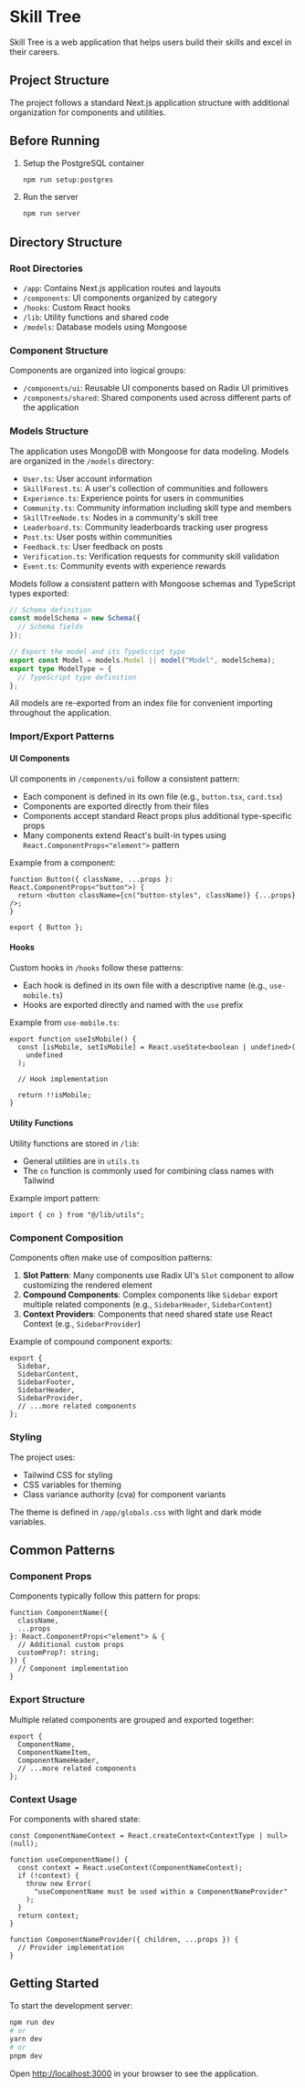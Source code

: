 # Skill Tree

Skill Tree is a web application that helps users build their skills and excel in their careers.

## Project Structure

The project follows a standard Next.js application structure with additional organization for components and utilities.

## Before Running

1. Setup the PostgreSQL container

   ```bash
   npm run setup:postgres
   ```

2. Run the server
   ```bash
   npm run server
   ```

## Directory Structure

### Root Directories

- `/app`: Contains Next.js application routes and layouts
- `/components`: UI components organized by category
- `/hooks`: Custom React hooks
- `/lib`: Utility functions and shared code
- `/models`: Database models using Mongoose

### Component Structure

Components are organized into logical groups:

- `/components/ui`: Reusable UI components based on Radix UI primitives
- `/components/shared`: Shared components used across different parts of the application

### Models Structure

The application uses MongoDB with Mongoose for data modeling. Models are organized in the `/models` directory:

- `User.ts`: User account information
- `SkillForest.ts`: A user's collection of communities and followers
- `Experience.ts`: Experience points for users in communities
- `Community.ts`: Community information including skill type and members
- `SkillTreeNode.ts`: Nodes in a community's skill tree
- `Leaderboard.ts`: Community leaderboards tracking user progress
- `Post.ts`: User posts within communities
- `Feedback.ts`: User feedback on posts
- `Verification.ts`: Verification requests for community skill validation
- `Event.ts`: Community events with experience rewards

Models follow a consistent pattern with Mongoose schemas and TypeScript types exported:

```typescript
// Schema definition
const modelSchema = new Schema({
  // Schema fields
});

// Export the model and its TypeScript type
export const Model = models.Model || model("Model", modelSchema);
export type ModelType = {
  // TypeScript type definition
};
```

All models are re-exported from an index file for convenient importing throughout the application.

### Import/Export Patterns

#### UI Components

UI components in `/components/ui` follow a consistent pattern:

- Each component is defined in its own file (e.g., `button.tsx`, `card.tsx`)
- Components are exported directly from their files
- Components accept standard React props plus additional type-specific props
- Many components extend React's built-in types using `React.ComponentProps<"element">` pattern

Example from a component:

```tsx
function Button({ className, ...props }: React.ComponentProps<"button">) {
  return <button className={cn("button-styles", className)} {...props} />;
}

export { Button };
```

#### Hooks

Custom hooks in `/hooks` follow these patterns:

- Each hook is defined in its own file with a descriptive name (e.g., `use-mobile.ts`)
- Hooks are exported directly and named with the `use` prefix

Example from `use-mobile.ts`:

```tsx
export function useIsMobile() {
  const [isMobile, setIsMobile] = React.useState<boolean | undefined>(
    undefined
  );

  // Hook implementation

  return !!isMobile;
}
```

#### Utility Functions

Utility functions are stored in `/lib`:

- General utilities are in `utils.ts`
- The `cn` function is commonly used for combining class names with Tailwind

Example import pattern:

```tsx
import { cn } from "@/lib/utils";
```

### Component Composition

Components often make use of composition patterns:

1. **Slot Pattern**: Many components use Radix UI's `Slot` component to allow customizing the rendered element
2. **Compound Components**: Complex components like `Sidebar` export multiple related components (e.g., `SidebarHeader`, `SidebarContent`)
3. **Context Providers**: Components that need shared state use React Context (e.g., `SidebarProvider`)

Example of compound component exports:

```tsx
export {
  Sidebar,
  SidebarContent,
  SidebarFooter,
  SidebarHeader,
  SidebarProvider,
  // ...more related components
};
```

### Styling

The project uses:

- Tailwind CSS for styling
- CSS variables for theming
- Class variance authority (cva) for component variants

The theme is defined in `/app/globals.css` with light and dark mode variables.

## Common Patterns

### Component Props

Components typically follow this pattern for props:

```tsx
function ComponentName({
  className,
  ...props
}: React.ComponentProps<"element"> & {
  // Additional custom props
  customProp?: string;
}) {
  // Component implementation
}
```

### Export Structure

Multiple related components are grouped and exported together:

```tsx
export {
  ComponentName,
  ComponentNameItem,
  ComponentNameHeader,
  // ...more related components
};
```

### Context Usage

For components with shared state:

```tsx
const ComponentNameContext = React.createContext<ContextType | null>(null);

function useComponentName() {
  const context = React.useContext(ComponentNameContext);
  if (!context) {
    throw new Error(
      "useComponentName must be used within a ComponentNameProvider"
    );
  }
  return context;
}

function ComponentNameProvider({ children, ...props }) {
  // Provider implementation
}
```

## Getting Started

To start the development server:

```bash
npm run dev
# or
yarn dev
# or
pnpm dev
```

Open [http://localhost:3000](http://localhost:3000) in your browser to see the application.
